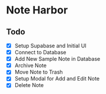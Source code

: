 # Note Harbor

## Todo

- [x] Setup Supabase and Initial UI
- [x] Connect to Database
- [x] Add New Sample Note in Database
- [x] Archive Note
- [x] Move Note to Trash
- [x] Setup Modal for Add and Edit Note
- [x] Delete Note
